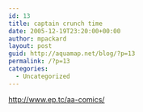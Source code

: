 ```yaml
---
id: 13
title: captain crunch time
date: 2005-12-19T23:20:00+00:00
author: mpackard
layout: post
guid: http://aquamap.net/blog/?p=13
permalink: /?p=13
categories:
  - Uncategorized
---
```

http://www.ep.tc/aa-comics/